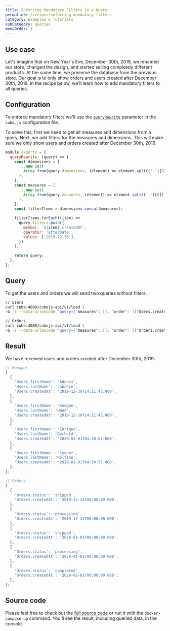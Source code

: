 ```yaml
---
title: Enforcing Mandatory Filters in a Query
permalink: /recipes/enforcing-mandatory-filters
category: Examples & Tutorials
subCategory: queries
menuOrder: 1
---
```


## Use case

Let's imagine that on New Year's Eve, December 30th, 2019, we renamed our store,
changed the design, and started selling completely different products. At the
same time, we preserve the database from the previous store. Our goal is to only show
orders and users created after December 30th, 2019. In the recipe below,
we'll learn how to add mandatory filters to all queries.

## Configuration

To enforce mandatory filters we'll use the
[`queryRewrite`](https://cube.dev/docs/security/context#using-query-rewrite)
parameter in the `cube.js` configuration file.

To solve this, first we need to get all measures and
dimensions from a query. Next, we add filters for the
measures and dimensions. This will make sure we only show users and orders created after December 30th, 2019.

```javascript
module.exports = {
  queryRewrite: (query) => {
    const dimensions = [
      ...new Set(
        Array.from(query.dimensions, (element) => element.split('.')[0])
      ),
    ];
    const measures = [
      ...new Set(
        Array.from(query.measures, (element) => element.split('.')[0])
      ),
    ];
    const filterItems = dimensions.concat(measures);

    filterItems.forEach((item) =>
      query.filters.push({
        member: `${item}.createdAt`,
        operator: 'afterDate',
        values: ['2019-12-30'],
      })
    );

    return query;
  },
};
```

## Query

To get the users and orders we will send two queries without filters:

```bash
// Users
curl cube:4000/cubejs-api/v1/load \
-G -s --data-urlencode "query={"measures": [], "order": [["Users.createdAt", "asc"]], "dimensions": ["Users.firstName", "Users.lastName", "Users.createdAt"], "limit": 5}"
```

```bash
// Orders
curl cube:4000/cubejs-api/v1/load \
-G -s --data-urlencode "query={"measures": [], "order": [["Orders.createdAt", "asc"]], "dimensions": ["Orders.status", "Orders.createdAt"], "limit": 5}"
```

## Result

We have received users and orders created after December 30th, 2019:

```javascript
// Manager
[
  {
    'Users.firstName': 'Adonis',
    'Users.lastName': 'Labadie',
    'Users.createdAt': '2019-12-30T14:21:42.000',
  },
  {
    'Users.firstName': 'Keegan',
    'Users.lastName': 'Hane',
    'Users.createdAt': '2019-12-30T14:21:42.000',
  },
  {
    'Users.firstName': 'Enrique',
    'Users.lastName': 'Gerhold',
    'Users.createdAt': '2020-01-01T04:30:57.000',
  },
  {
    'Users.firstName': 'Leonor',
    'Users.lastName': 'Rolfson',
    'Users.createdAt': '2020-01-01T04:30:57.000',
  },
];
```

```javascript
// Orders
[
  {
    'Orders.status': 'shipped',
    'Orders.createdAt': '2019-12-31T00:00:00.000',
  },
  {
    'Orders.status': 'processing',
    'Orders.createdAt': '2019-12-31T00:00:00.000',
  },
  {
    'Orders.status': 'shipped',
    'Orders.createdAt': '2020-01-01T00:00:00.000',
  },
  {
    'Orders.status': 'processing',
    'Orders.createdAt': '2020-01-01T00:00:00.000',
  },
  {
    'Orders.status': 'completed',
    'Orders.createdAt': '2020-01-01T00:00:00.000',
  },
];
```

## Source code

Please feel free to check out the
[full source code](https://github.com/cube-js/cube.js/tree/master/examples/recipes/mandatory-filters)
or run it with the `docker-compose up` command. You'll see the result, including
queried data, in the console.
